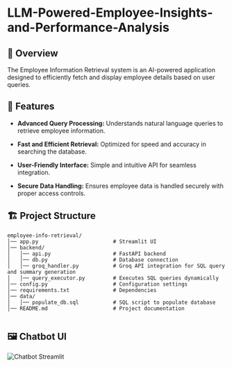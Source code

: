 # LLM-Powered-Employee-Insights-and-Performance-Analysis
## 📌 Overview

The Employee Information Retrieval system is an AI-powered application designed to efficiently fetch and display employee details based on user queries.

## 🚀 Features

- **Advanced Query Processing:** Understands natural language queries to retrieve employee information.

- **Fast and Efficient Retrieval:** Optimized for speed and accuracy in searching the database.

- **User-Friendly Interface:** Simple and intuitive API for seamless integration.


- **Secure Data Handling:** Ensures employee data is handled securely with proper access controls.

## 🏗️ Project Structure
```
employee-info-retrieval/
│── app.py                        # Streamlit UI
│── backend/
│   │── api.py                    # FastAPI backend
│   │── db.py                     # Database connection
│   │── groq_handler.py           # Groq API integration for SQL query and summary generation
│   │── query_executor.py         # Executes SQL queries dynamically
│── config.py                     # Configuration settings
│── requirements.txt              # Dependencies
│── data/
│   │── populate_db.sql           # SQL script to populate database
│── README.md                     # Project documentation


```


## 🖼️ Chatbot UI

![Chatbot Streamlit](images/Chabot_Streamlit.png)